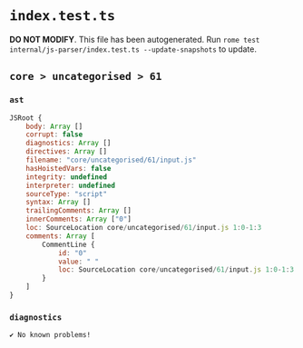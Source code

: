 # `index.test.ts`

**DO NOT MODIFY**. This file has been autogenerated. Run `rome test internal/js-parser/index.test.ts --update-snapshots` to update.

## `core > uncategorised > 61`

### `ast`

```javascript
JSRoot {
	body: Array []
	corrupt: false
	diagnostics: Array []
	directives: Array []
	filename: "core/uncategorised/61/input.js"
	hasHoistedVars: false
	integrity: undefined
	interpreter: undefined
	sourceType: "script"
	syntax: Array []
	trailingComments: Array []
	innerComments: Array ["0"]
	loc: SourceLocation core/uncategorised/61/input.js 1:0-1:3
	comments: Array [
		CommentLine {
			id: "0"
			value: " "
			loc: SourceLocation core/uncategorised/61/input.js 1:0-1:3
		}
	]
}
```

### `diagnostics`

```
✔ No known problems!

```
